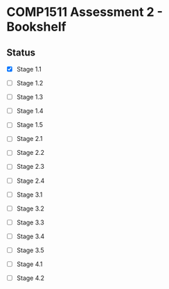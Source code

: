 COMP1511 Assessment 2 - Bookshelf
=================================


Status
------


- [x] Stage 1.1
- [ ] Stage 1.2
- [ ] Stage 1.3
- [ ] Stage 1.4
- [ ] Stage 1.5

- [ ] Stage 2.1
- [ ] Stage 2.2
- [ ] Stage 2.3
- [ ] Stage 2.4

- [ ] Stage 3.1
- [ ] Stage 3.2
- [ ] Stage 3.3
- [ ] Stage 3.4
- [ ] Stage 3.5

- [ ] Stage 4.1
- [ ] Stage 4.2
